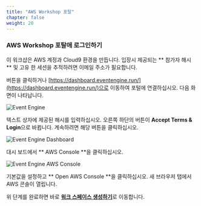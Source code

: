 ```yaml
---
title: "AWS Workshop 포탈"
chapter: false
weight: 20
---
```


### AWS Workshop 포탈애 로그인하기

이 워크샵은 AWS 계정과 Cloud9 환경을 만듭니다. 입장시 제공되는 ** 참가자 해시 ** 및 고유 한 세션을 추적하려면 이메일 주소가 필요합니다.

버튼을 클릭하거나 [https://dashboard.eventengine.run/](https://dashboard.eventengine.run/)으로 이동하여 포털에 연결하십시오. 다음 화면이 나타납니다.

![Event Engine](/images/eventengine/event-engine-initial-screen.png)

텍스트 상자에 제공된 해시를 입력하십시오. 오른쪽 하단의 버튼이 **Accept Terms & Login**으로 바뀝니다. 계속하려면 해당 버튼을 클릭하십시오.

![Event Engine Dashboard](/images/eventengine/event-engine-dashboard.png)

대시 보드에서 ** AWS Console **을 클릭하십시오.

![Event Engine AWS Console](/images/eventengine/event-engine-aws-console.png)

기본값을 설정하고 ** Open AWS Console **을 클릭하십시오. 새 브라우저 탭에서 AWS 콘솔이 열립니다.

위 단계를 완료하면 바로 [**워크 스페이스 생성하기**](/0.prerequisites/create-a-workspace/)로 이동합니다.
